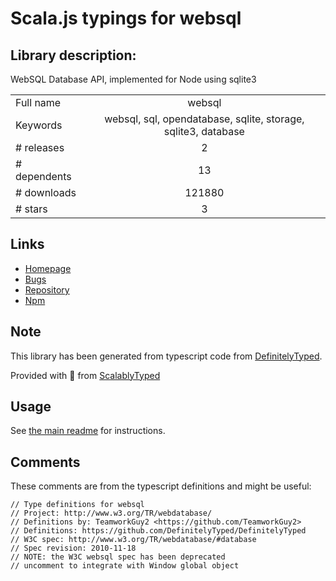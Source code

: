 
# Scala.js typings for websql


## Library description:
WebSQL Database API, implemented for Node using sqlite3

|                    |                 |
| ------------------ | :-------------: |
| Full name          | websql |
| Keywords           | websql, sql, opendatabase, sqlite, storage, sqlite3, database |
| # releases         | 2 |
| # dependents       | 13 |
| # downloads        | 121880 |
| # stars            | 3 |

## Links
- [Homepage](https://github.com/nolanlawson/node-websql#readme)
- [Bugs](https://github.com/nolanlawson/node-websql/issues)
- [Repository](https://github.com/nolanlawson/node-websql)
- [Npm](https://www.npmjs.com/package/websql)
    


## Note
This library has been generated from typescript code from [DefinitelyTyped](https://definitelytyped.org).

Provided with :purple_heart: from [ScalablyTyped](https://github.com/oyvindberg/ScalablyTyped)

## Usage
See [the main readme](../../readme.md) for instructions.

## Comments

These comments are from the typescript definitions and might be useful:
```
// Type definitions for websql
// Project: http://www.w3.org/TR/webdatabase/
// Definitions by: TeamworkGuy2 <https://github.com/TeamworkGuy2>
// Definitions: https://github.com/DefinitelyTyped/DefinitelyTyped
// W3C spec: http://www.w3.org/TR/webdatabase/#database
// Spec revision: 2010-11-18
// NOTE: the W3C websql spec has been deprecated
// uncomment to integrate with Window global object

```

